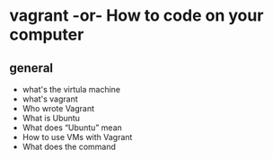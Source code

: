 # vagrant -or- How to code on your computer 

## general 
* what's the virtula machine
* what's vagrant
* Who wrote Vagrant
* What is Ubuntu
* What does “Ubuntu” mean
* How to use VMs with Vagrant
* What does the command
